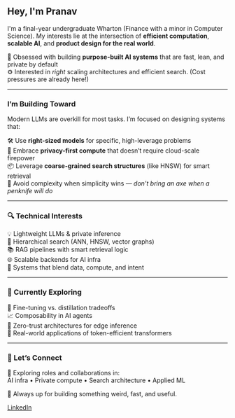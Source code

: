 ## Hey, I'm Pranav

I'm a final-year undergraduate Wharton (Finance with a minor in Computer Science). My interests lie at the intersection of **efficient computation**, **scalable AI**, and **product design for the real world**.

🧩 Obsessed with building **purpose-built AI systems** that are fast, lean, and private by default  
⚙️ Interested in *right* scaling architectures and efficient search. (Cost pressures are already here!)

---

### I’m Building Toward

Modern LLMs are overkill for most tasks. I’m focused on designing systems that:

🛠️ Use **right-sized models** for specific, high-leverage problems  
🔐 Embrace **privacy-first compute** that doesn’t require cloud-scale firepower  
📦 Leverage **coarse-grained search structures** (like HNSW) for smart retrieval  
🚫 Avoid complexity when simplicity wins — _don't bring an axe when a penknife will do_

---

### 🔍 Technical Interests

💡 Lightweight LLMs & private inference  
🧭 Hierarchical search (ANN, HNSW, vector graphs)  
📚 RAG pipelines with smart retrieval logic  
🌐 Scalable backends for AI infra  
🧮 Systems that blend data, compute, and intent

---

### 📡 Currently Exploring

🔧 Fine-tuning vs. distillation tradeoffs  
📈 Composability in AI agents  
🔐 Zero-trust architectures for edge inference  
🧠 Real-world applications of token-efficient transformers

---

### 🤝 Let’s Connect

🚀 Exploring roles and collaborations in:  
AI infra • Private compute • Search architecture • Applied ML

🧭 Always up for building something weird, fast, and useful.

[LinkedIn](https://linkedin.com/in/pranavguhathakurta)  



<!--
**pranavgt/pranavgt** is a ✨ _special_ ✨ repository because its `README.md` (this file) appears on your GitHub profile.

Here are some ideas to get you started:

- 🔭 I’m currently working on ...
- 🌱 I’m currently learning ...
- 👯 I’m looking to collaborate on ...
- 🤔 I’m looking for help with ...
- 💬 Ask me about ...
- 📫 How to reach me: ...
- 😄 Pronouns: ...
- ⚡ Fun fact: ...
-->
